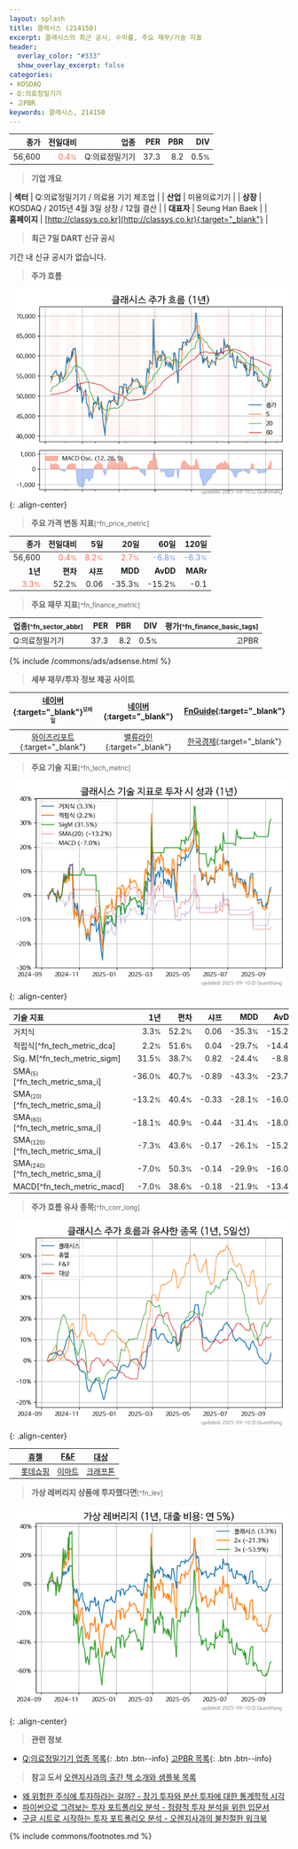 ```yaml
---
layout: splash
title: 클래시스 (214150)
excerpt: 클래시스의 최근 공시, 수익률, 주요 재무/기술 지표
header:
  overlay_color: "#333"
  show_overlay_excerpt: false
categories:
- KOSDAQ
- Q:의료정밀기기
- 고PBR
keywords: 클래시스, 214150
---
```


| **종가** | **전일대비** | **업종** | **PER** | **PBR** | **DIV** |
| -------: | -----------: | -------: | ------: | ------: | ------: |
| 56,600 | <span style="color: tomato">0.4<small>%</small></span> | Q:의료정밀기기 | 37.3 | 8.2 | 0.5<small>%</small> |

<!-- more -->


> **기업 개요**<a id="company"></a>

| <span style="white-space:nowrap;">**섹터**</span> | Q:의료정밀기기 / 의료용 기기 제조업 |
| <span style="white-space:nowrap;">**산업**</span> | 미용의료기기 |
| <span style="white-space:nowrap;">**상장**</span> | KOSDAQ / 2015년 4월 3일 상장 / 12월 결산 |
| <span style="white-space:nowrap;">**대표자**</span> | Seung Han Baek |
| <span style="white-space:nowrap;">**홈페이지**</span> | [http://classys.co.kr](http://classys.co.kr){:target="_blank"} |


> **최근 7일 DART 신규 공시**<a id="dart"></a>

기간 내 신규 공시가 없습니다.


> **주가 흐름**<a id="price"></a>

![214150](/stock/images/214150.png){: .align-center}


> **주요 가격 변동 지표**<small>[^fn_price_metric]</small>

| **종가** | **전일대비** | **5일** | **20일** | **60일** | **120일** |
| -------: | -----------: | ------: | -------: | -------: | --------: |
| 56,600 | <span style="color: tomato">0.4<small>%</small></span> | <span style="color: tomato">8.2<small>%</small></span> | <span style="color: tomato">2.7<small>%</small></span> | <span style="color: cornflowerblue">-6.8<small>%</small></span> | <span style="color: cornflowerblue">-6.3<small>%</small></span> |
| **1년** | **편차** | **샤프** | **MDD** | **AvDD** | **MARr** |
| <span style="color: tomato">3.3<small>%</small></span> | 52.2<small>%</small> | 0.06 | -35.3<small>%</small> | -15.2<small>%</small> | -0.1 |


> **주요 재무 지표**<small>[^fn_finance_metric]</small>

| **업종**<small>[^fn_sector_abbr]</small> | **PER** | **PBR** | **DIV** | **평가**<small>[^fn_finance_basic_tags]</small> |
| :--------------------------------------- | ------: | ------: | ------: | ----------------------------------------------: |
| Q:의료정밀기기 | 37.3 | 8.2 | 0.5<small>%</small> | 고PBR |



{% include /commons/ads/adsense.html %}

> **세부 재무/투자 정보 제공 사이트**

| [네이버](https://m.stock.naver.com/domestic/stock/214150/finance/summary){:target="_blank"}<sup><small>모바일</small></sup> | [네이버](https://finance.naver.com/item/coinfo.naver?code=214150){:target="_blank"} | [FnGuide](https://comp.fnguide.com/SVO2/ASP/SVD_Invest.asp?gicode=A214150&MenuYn=Y){:target="_blank"} |
| :---: | :---: | :---: |
| [와이즈리포트](https://comp.wisereport.co.kr/company/c1040001.aspx?cmp_cd=214150){:target="_blank"} | [밸류라인](https://www.valueline.co.kr/finance/summary/214150){:target="_blank"} | [한국경제](https://markets.hankyung.com/stock/214150/financial-summary){:target="_blank"} |


> **주요 기술 지표**<small>[^fn_tech_metric]</small>


![214150](/stock/images/214150_tech.png){: .align-center}

| **기술 지표** | **1년** | **편차** | **샤프** | **MDD** | **AvDD** |
| :------------ | ------: | -----------: | -------: | ------: | -------: |
| 거치식 | 3.3<small>%</small> | 52.2<small>%</small> | 0.06 | -35.3<small>%</small> | -15.2<small>%</small> |
| 적립식[^fn_tech_metric_dca] | 2.2<small>%</small> | 51.6<small>%</small> | 0.04 | -29.7<small>%</small> | -14.4<small>%</small> |
| Sig. M[^fn_tech_metric_sigm] | 31.5<small>%</small> | 38.7<small>%</small> | 0.82 | -24.4<small>%</small> | -8.8<small>%</small> |
| SMA<small><sub>(5)</sub></small>[^fn_tech_metric_sma_i] | -36.0<small>%</small> | 40.7<small>%</small> | -0.89 | -43.3<small>%</small> | -23.7<small>%</small> |
| SMA<small><sub>(20)</sub></small>[^fn_tech_metric_sma_i] | -13.2<small>%</small> | 40.4<small>%</small> | -0.33 | -28.1<small>%</small> | -16.0<small>%</small> |
| SMA<small><sub>(60)</sub></small>[^fn_tech_metric_sma_i] | -18.1<small>%</small> | 40.9<small>%</small> | -0.44 | -31.4<small>%</small> | -18.0<small>%</small> |
| SMA<small><sub>(120)</sub></small>[^fn_tech_metric_sma_i] | -7.3<small>%</small> | 43.6<small>%</small> | -0.17 | -26.1<small>%</small> | -15.2<small>%</small> |
| SMA<small><sub>(240)</sub></small>[^fn_tech_metric_sma_i] | -7.0<small>%</small> | 50.3<small>%</small> | -0.14 | -29.9<small>%</small> | -16.0<small>%</small> |
| MACD[^fn_tech_metric_macd] | -7.0<small>%</small> | 38.6<small>%</small> | -0.18 | -21.9<small>%</small> | -13.4<small>%</small> |


> **주가 흐름 유사 종목**<a id="corr"></a><small>[^fn_corr_long]</small>

![214150](/stock/images/214150_corr.png){: .align-center}

|       | [휴젤](/145020/) | [F&F](/383220/) | [대상](/001680/) |
| :---: | :------------------------------------: | :------------------------------------: | :------------------------------------: |
|       | [롯데쇼핑](/023530/) | [이마트](/139480/) | [크래프톤](/259960/) |


> **가상 레버리지 상품에 투자했다면**<a id="2x"></a><small>[^fn_lev]</small>

![214150](/stock/images/214150_2x.png){: .align-center}


> **관련 정보**

- [Q:의료정밀기기 업종 목록](/stats/sector/kosdaq_업종_의료정밀기기_종목/){: .btn .btn--info} [고PBR 목록](/fn/fn_high_pbr/){: .btn .btn--info}

> **참고 도서** [오렌지사과의 출간 책 소개와 샘플북 목록](https://kongdori.tistory.com/691)

- [왜 위험한 주식에 투자하라는 걸까? - 장기 투자와 분산 투자에 대한 통계학적 시각](https://kongdori.tistory.com/421)
- [파이썬으로 그려보는 투자 포트폴리오 분석  - 정량적 투자 분석을 위한 입문서](https://kongdori.tistory.com/643)
- [구글 시트로 시작하는 투자 포트폴리오 분석 - 오렌지사과의 불친절한 워크북](https://kongdori.tistory.com/449)


{% include commons/footnotes.md %}